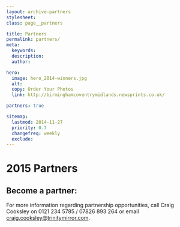 ```yaml
---
layout: archive-partners
stylesheet:
class: page__partners

title: Partners
permalink: partners/
meta:
  keywords:
  description:
  author:

hero:
  image: hero_2014-winners.jpg
  alt:
  copy: Order Your Photos
  link: http://birminghamcoventrymidlands.newsprints.co.uk/

partners: true

sitemap:
  lastmod: 2014-11-27
  priority: 0.7
  changefreq: weekly
  exclude:
---
```


# 2015 Partners

## Become a partner:

For more information regarding partnership opportunities, call Craig Cooksley on 0121 234 5785 / 07826 893 264 or email [craig.cooksley@trinitymirror.com](craig.cooksley@trinitymirror.com).
